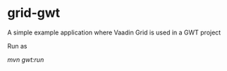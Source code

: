 # grid-gwt
A simple example application where Vaadin Grid is used in a GWT project

Run as

*mvn gwt:run*
